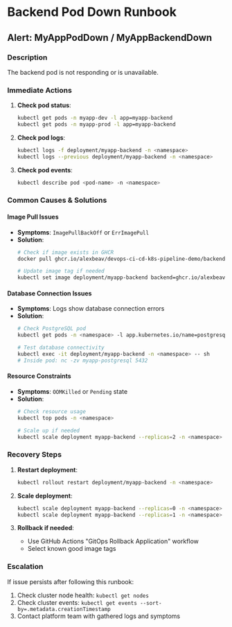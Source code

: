 # Backend Pod Down Runbook

## Alert: MyAppPodDown / MyAppBackendDown

### Description
The backend pod is not responding or is unavailable.

### Immediate Actions

1. **Check pod status**:
   ```bash
   kubectl get pods -n myapp-dev -l app=myapp-backend
   kubectl get pods -n myapp-prod -l app=myapp-backend
   ```

2. **Check pod logs**:
   ```bash
   kubectl logs -f deployment/myapp-backend -n <namespace>
   kubectl logs --previous deployment/myapp-backend -n <namespace>
   ```

3. **Check pod events**:
   ```bash
   kubectl describe pod <pod-name> -n <namespace>
   ```

### Common Causes & Solutions

#### Image Pull Issues
- **Symptoms**: `ImagePullBackOff` or `ErrImagePull`
- **Solution**: 
  ```bash
  # Check if image exists in GHCR
  docker pull ghcr.io/alexbeav/devops-ci-cd-k8s-pipeline-demo/backend:<tag>
  
  # Update image tag if needed
  kubectl set image deployment/myapp-backend backend=ghcr.io/alexbeav/devops-ci-cd-k8s-pipeline-demo/backend:<new-tag> -n <namespace>
  ```

#### Database Connection Issues
- **Symptoms**: Logs show database connection errors
- **Solution**:
  ```bash
  # Check PostgreSQL pod
  kubectl get pods -n <namespace> -l app.kubernetes.io/name=postgresql
  
  # Test database connectivity
  kubectl exec -it deployment/myapp-backend -n <namespace> -- sh
  # Inside pod: nc -zv myapp-postgresql 5432
  ```

#### Resource Constraints
- **Symptoms**: `OOMKilled` or `Pending` state
- **Solution**:
  ```bash
  # Check resource usage
  kubectl top pods -n <namespace>
  
  # Scale up if needed
  kubectl scale deployment myapp-backend --replicas=2 -n <namespace>
  ```

### Recovery Steps

1. **Restart deployment**:
   ```bash
   kubectl rollout restart deployment/myapp-backend -n <namespace>
   ```

2. **Scale deployment**:
   ```bash
   kubectl scale deployment myapp-backend --replicas=0 -n <namespace>
   kubectl scale deployment myapp-backend --replicas=1 -n <namespace>
   ```

3. **Rollback if needed**:
   - Use GitHub Actions "GitOps Rollback Application" workflow
   - Select known good image tags

### Escalation

If issue persists after following this runbook:
1. Check cluster node health: `kubectl get nodes`
2. Check cluster events: `kubectl get events --sort-by=.metadata.creationTimestamp`
3. Contact platform team with gathered logs and symptoms
